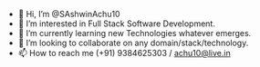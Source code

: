 - 👋 Hi, I’m @SAshwinAchu10
- 👀 I’m interested in Full Stack Software Development.
- 🌱 I’m currently learning new Technologies whatever emerges.
- 💞️ I’m looking to collaborate on any domain/stack/technology.
- 📫 How to reach me (+91) 9384625303 / achu10@live.in

<!---
SAshwinAchu10/SAshwinAchu10 is a ✨ special ✨ repository because its `README.md` (this file) appears on your GitHub profile.
You can click the Preview link to take a look at your changes.
--->
